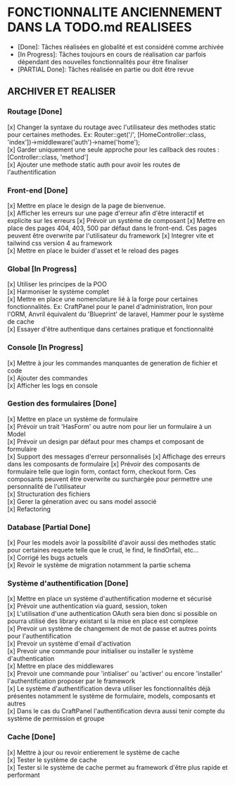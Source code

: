 # FONCTIONNALITE ANCIENNEMENT DANS LA TODO.md REALISEES

- [Done]: Tâches réalisées en globalité et est considéré comme archivée
- [In Progress]: Tâches toujours en cours de réalisation car parfois dépendant des nouvelles fonctionnalités pour être finaliser  
- [PARTIAL Done]: Tâches réalisée en partie ou doit être revue  

## ARCHIVER ET REALISER  
### Routage [Done]
[x] Changer la syntaxe du routage avec l'utilisateur des methodes static pour certaines methodes. Ex: Router::get('/', [HomeController::class, 'index'])->middleware('auth')->name('home');  
[x] Garder uniquement une seule approche pour les callback des routes : [Controller::class, 'method']  
[x] Ajouter une methode static auth pour avoir les routes de l'authentification

### Front-end [Done]
[x] Mettre en place le design de la page de bienvenue.  
[x] Afficher les erreurs sur une page d'erreur afin d'être interactif et explicite sur les erreurs
[x] Prévoir un système de composant
[x] Mettre en place des pages 404, 403, 500 par défaut dans le front-end. Ces pages peuvent être overwrite par l'utilisateur du framework
[x] Integrer vite et tailwind css version 4 au framework  
[x] Mettre en place le buider d'asset et le reload des pages 

### Global [In Progress]
[x] Utiliser les principes de la POO  
[x] Harmoniser le système complet  
[x] Mettre en place une nomenclature lié à la forge pour certaines fonctionnalités. Ex: CraftPanel pour le panel d'administration, Iron pour l'ORM, Anvril équivalent du 'Blueprint' de laravel, Hammer pour le système de cache  
[x] Essayer d'être authentique dans certaines pratique et fonctionnalité

### Console [In Progress]

[x] Mettre à jour les commandes manquantes de generation de fichier et code  
[x] Ajouter des commandes  
[x] Afficher les logs en console

### Gestion des formulaires [Done]

[x] Mettre en place un système de formulaire  
[x] Prévoir un trait 'HasForm' ou autre nom pour lier un formulaire à un Model  
[x] Prévoir un design par défaut pour mes champs et composant de formulaire  
[x] Support des messages d'erreur personnalisés
[x] Affichage des erreurs dans les composants de formulaire
[x] Prévoir des composants de formulaire telle que login form, contact form, checkout form. Ces composants peuvent être overwrite ou surchargée pour permettre une personnalité de l'utilisateur  
[x] Structuration des fichiers  
[x] Gerer la géneration avec ou sans model associé  
[x] Refactoring 


### Database [Partial Done]

[x] Pour les models avoir la possibilité d'avoir aussi des methodes static pour certaines requete telle que le crud, le find, le findOrfail, etc...  
[x] Corrigé les bugs actuels  
[x] Revoir le système de migration notamment la partie schema  

### Système d'authentification [Done] 

[x] Mettre en place un système d'authentification moderne et sécurisé    
[x] Prévoir une authentication via guard, session, token  
[x] L'utilisation d'une authentication OAuth sera bien donc si possible on pourra utilisé des library existant si la mise en place est complexe  
[x] Prevoir un système de changement de mot de passe et autres points pour l'authentification    
[x] Prevoir un système d'email d'activation    
[x] Prevoir une commande pour initialiser ou installer le système d'authentication  
[x] Mettre en place des middlewares  
[x] Prevoir une commande pour 'intialiser' ou 'activer' ou encore 'installer' l'authentification proposer par le framework  
[x] Le système d'authentification devra utiliser les fonctionnalités déjà présentes notamment le système de formulaire, models, composants et autres   
[x] Dans le cas du CraftPanel l'authentification devra aussi tenir compte du système de permission et groupe  

### Cache [Done]
[x] Mettre à jour ou revoir entierement le système de cache  
[x] Tester le système de cache  
[x] Tester si le système de cache permet au framework d'être plus rapide et performant